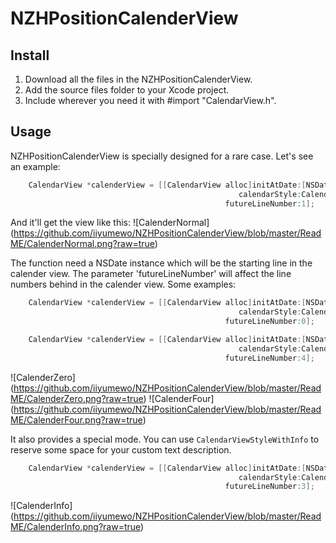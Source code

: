 # NZHPositionCalenderView

## Install
1. Download all the files in the NZHPositionCalenderView.
2. Add the source files folder to your Xcode project.
3. Include wherever you need it with #import "CalendarView.h".

## Usage
NZHPositionCalenderView is specially designed for a rare case. Let's see an example:
```Objective-C
    CalendarView *calenderView = [[CalendarView alloc]initAtDate:[NSDate date]
                                                   calendarStyle:CalendarViewStyleNormal
                                                futureLineNumber:1];
```
And it'll get the view like this:
![CalenderNormal]
(https://github.com/iiyumewo/NZHPositionCalenderView/blob/master/ReadME/CalenderNormal.png?raw=true)

The function need a NSDate instance which will be the starting line in the calender view.
The parameter 'futureLineNumber' will affect the line numbers behind in the calender view. Some examples:
```Objective-C
    CalendarView *calenderView = [[CalendarView alloc]initAtDate:[NSDate date]
                                                   calendarStyle:CalendarViewStyleNormal
                                                futureLineNumber:0];
```
```Objective-C
    CalendarView *calenderView = [[CalendarView alloc]initAtDate:[NSDate date]
                                                   calendarStyle:CalendarViewStyleNormal
                                                futureLineNumber:4];
```
![CalenderZero]
(https://github.com/iiyumewo/NZHPositionCalenderView/blob/master/ReadME/CalenderZero.png?raw=true)
![CalenderFour]
(https://github.com/iiyumewo/NZHPositionCalenderView/blob/master/ReadME/CalenderFour.png?raw=true)

It also provides a special mode. You can use `CalendarViewStyleWithInfo` to reserve some space for your custom text description.
```Objective-C
    CalendarView *calenderView = [[CalendarView alloc]initAtDate:[NSDate date]
                                                   calendarStyle:CalendarViewStyleWithInfo
                                                futureLineNumber:3];
```
![CalenderInfo]
(https://github.com/iiyumewo/NZHPositionCalenderView/blob/master/ReadME/CalenderInfo.png?raw=true)
